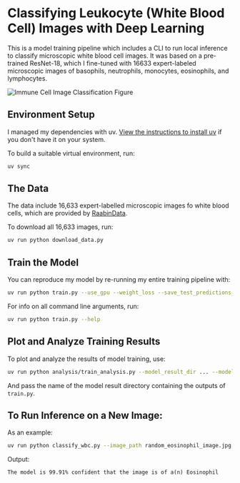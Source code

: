 # Classifying Leukocyte (White Blood Cell) Images with Deep Learning

This is a model training pipeline which includes a CLI to run local inference to classify microscopic white blood cell images. It was based on a pre-trained ResNet-18, which I fine-tuned with 16633 expert-labeled microscopic images of basophils, neutrophils, monocytes, eosinophils, and lymphocytes. 

![Immune Cell Image Classification Figure](immune_cell_image_classification_figure.png)


## Environment Setup

I managed my dependencies with uv. [View the instructions to install uv](https://docs.astral.sh/uv/getting-started/installation/) if you don't have it on your system.

To build a suitable virtual environment, run:

```bash
uv sync
```

## The Data

The data include 16,633 expert-labelled microscopic images fo white blood cells, which are provided by [RaabinData](https://raabindata.com/).

To download all 16,633 images, run:

```bash
uv run python download_data.py
```

## Train the Model

You can reproduce my model by re-running my entire training pipeline with:

```bash
uv run python train.py --use_gpu --weight_loss --save_test_predictions_and_labels
```

For info on all command line arguments, run:

```bash
uv run python train.py --help
```

## Plot and Analyze Training Results

To plot and analyze the results of model training, use:

```bash
uv run python analysis/train_analysis.py --model_result_dir ... --model_name ...
```

And pass the name of the model result directory containing the outputs of `train.py`.


## To Run Inference on a New Image:

As an example:

```bash
uv run python classify_wbc.py --image_path random_eosinophil_image.jpg
```

Output:

```
The model is 99.91% confident that the image is of a(n) Eosinophil
```




